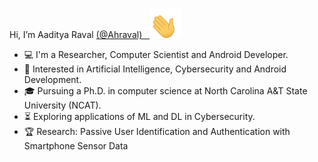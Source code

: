 Hi, I’m Aaditya Raval <a href = 'https://ahraval.github.io'> (@Ahraval) &nbsp; <img src="https://github.com/Ahraval/Ahraval/blob/main/waving-hand.gif" width="50px"></a>

- :computer: I'm a Researcher, Computer Scientist and Android Developer.
- :dart: Interested in Artificial Intelligence, Cybersecurity and Android Development.
- :mortar_board: Pursuing a Ph.D. in computer science at North Carolina A&T State University (NCAT).
- :hourglass_flowing_sand:  Exploring applications of ML and DL in Cybersecurity.
- :trophy: Research: Passive User Identification and Authentication with Smartphone Sensor Data

<!---
Ahraval/Ahraval is a ✨ special ✨ repository because its `README.md` (this file) appears on your GitHub profile.
You can click the Preview link to take a look at your changes.
--->
